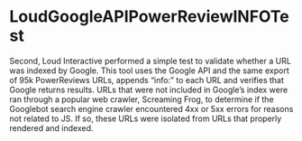 # LoudGoogleAPIPowerReviewINFOTest
Second, Loud Interactive performed a simple test to validate whether a URL was indexed by Google. This tool uses the Google API and the same export of 95k PowerReviews URLs, appends “info:” to each URL and verifies that Google returns results. URLs that were not included in Google’s index were ran through a popular web crawler, Screaming Frog, to determine if the Googlebot search engine crawler encountered 4xx or 5xx errors for reasons not related to JS. If so, these URLs were isolated from URLs that properly rendered and indexed.
